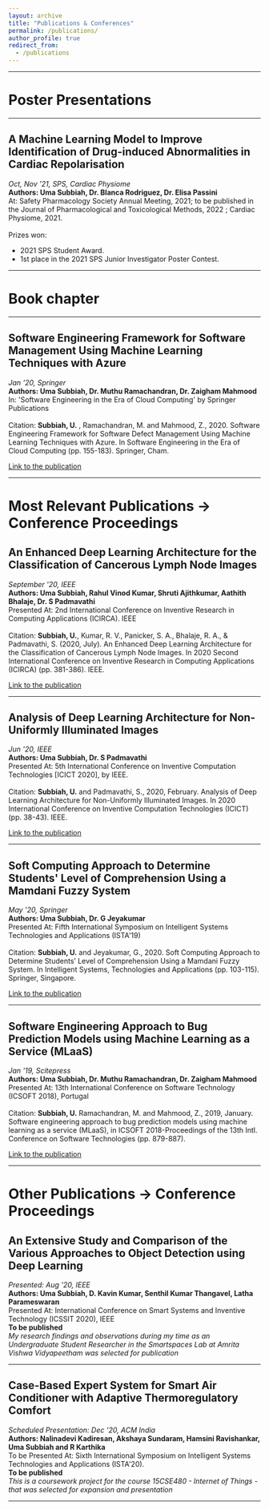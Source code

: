 ```yaml
---
layout: archive
title: "Publications & Conferences"
permalink: /publications/
author_profile: true
redirect_from:
  - /publications
---
```


<hr>

# Poster Presentations
<hr>

## A Machine Learning Model to Improve Identification of Drug-induced Abnormalities in Cardiac Repolarisation
  _Oct, Nov '21, SPS, Cardiac Physiome_
  <br>
 **Authors: Uma Subbiah, Dr. Blanca Rodriguez, Dr. Elisa Passini**
 <br>
 At: Safety Pharmacology Society Annual Meeting, 2021; to be published in the Journal of Pharmacological and Toxicological Methods, 2022 ; Cardiac Physiome, 2021.
 <br>
 <br>
Prizes won: 
- 2021 SPS Student Award. 
- 1st place in the 2021 SPS Junior Investigator Poster Contest.


<hr>

# Book chapter
<hr>

## Software Engineering Framework for Software Management Using Machine Learning Techniques with Azure
  _Jan '20, Springer_
  <br>
 **Authors: Uma Subbiah, Dr. Muthu Ramachandran, Dr. Zaigham Mahmood**
 <br>
 In: 'Software Engineering in the Era of Cloud Computing' by Springer Publications
 <br>
 <br>
Citation: **Subbiah, U.** , Ramachandran, M. and Mahmood, Z., 2020. Software Engineering Framework for Software Defect Management Using Machine Learning Techniques with Azure. In Software Engineering in the Era of Cloud Computing (pp. 155-183). Springer, Cham.

[Link to the publication](https://www.springer.com/gp/book/9783030336233)

<hr>

# Most Relevant Publications -> Conference Proceedings

## An Enhanced Deep Learning Architecture for the Classification of Cancerous Lymph Node Images
_September '20, IEEE_
<br>
**Authors: Uma Subbiah, Rahul Vinod Kumar, Shruti Ajithkumar, Aathith Bhalaje, Dr. S Padmavathi**
<br>
Presented At: 2nd International Conference on Inventive Research in Computing Applications (ICIRCA). IEEE
<br>
<br>
Citation: **Subbiah, U.**, Kumar, R. V., Panicker, S. A., Bhalaje, R. A., & Padmavathi, S. (2020, July). An Enhanced Deep Learning Architecture for the Classification of Cancerous Lymph Node Images. In 2020 Second International Conference on Inventive Research in Computing Applications (ICIRCA) (pp. 381-386). IEEE.

[Link to the publication](https://ieeexplore.ieee.org/abstract/document/9183250)

<hr>


## Analysis of Deep Learning Architecture for Non- Uniformly Illuminated Images
_Jun '20, IEEE_
<br>
**Authors: Uma Subbiah, Dr. S Padmavathi**
<br>
Presented At: 5th International Conference on Inventive Computation Technologies [ICICT 2020], by IEEE.
<br>
<br>
Citation: **Subbiah, U.** and Padmavathi, S., 2020, February. Analysis of Deep Learning Architecture for Non-Uniformly Illuminated Images. In 2020 International Conference on Inventive Computation Technologies (ICICT) (pp. 38-43). IEEE.

[Link to the publication](https://ieeexplore.ieee.org/abstract/document/9112434)

<hr>

## Soft Computing Approach to Determine Students' Level of Comprehension Using a Mamdani Fuzzy System
_May '20, Springer_
<br>
**Authors: Uma Subbiah, Dr. G Jeyakumar**
<br>
Presented At: Fifth International Symposium on Intelligent Systems Technologies and Applications (ISTA'19)
<br>
<br>
Citation: **Subbiah, U.** and Jeyakumar, G., 2020. Soft Computing Approach to Determine Students’ Level of Comprehension Using a Mamdani Fuzzy System. In Intelligent Systems, Technologies and Applications (pp. 103-115). Springer, Singapore.

[Link to the publication](https://link.springer.com/chapter/10.1007/978-981-15-3914-5_9)

<hr>

## Software Engineering Approach to Bug Prediction Models using Machine Learning as a Service (MLaaS)
_Jan '19, Scitepress_
<br>
**Authors: Uma Subbiah, Dr. Muthu Ramachandran, Dr. Zaigham Mahmood**
<br>
Presented At: 13th International Conference on Software Technology (ICSOFT 2018), Portugal
<br>
<br>
Citation: **Subbiah, U.** Ramachandran, M. and Mahmood, Z., 2019, January. Software engineering approach to bug prediction models using machine learning as a service (MLaaS), in ICSOFT 2018-Proceedings of the 13th Intl. Conference on Software Technologies (pp. 879-887).

[Link to the publication](https://www.scitepress.org/Papers/2018/69263/index.html)

<hr>


# Other Publications -> Conference Proceedings

## An Extensive Study and Comparison of the Various Approaches to Object Detection using Deep Learning
_Presented: Aug '20, IEEE_
<br>
**Authors: Uma Subbiah, D. Kavin Kumar, Senthil Kumar Thangavel, Latha Parameswaran**
<br>
Presented At: International Conference on Smart Systems and Inventive Technology (ICSSIT 2020), IEEE
<br>
**To be published**
<br>
*My research findings and observations during my time as an Undergraduate Student Researcher in the Smartspaces Lab at Amrita Vishwa Vidyapeetham was selected for publication*

<hr>

## Case-Based Expert System for Smart Air Conditioner with Adaptive Thermoregulatory Comfort     
_Scheduled Presentation: Dec '20, ACM India_
<br>
**Authors: Nalinadevi Kadiresan, Akshaya Sundaram, Hamsini Ravishankar, Uma Subbiah and R Karthika**
<br>
To be Presented At: Sixth International Symposium on Intelligent Systems Technologies and Applications (ISTA'20).
<br>
**To be published**
<br>
*This is a coursework project for the course 15CSE480 - Internet of Things - that was selected for expansion and presentation*

<hr>
